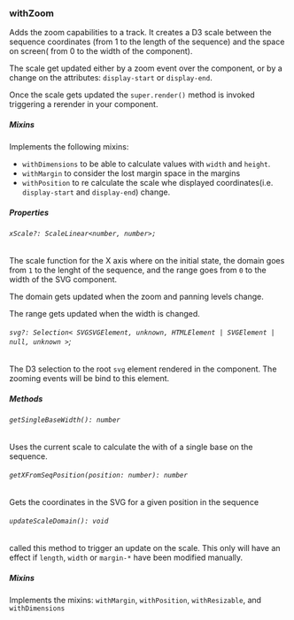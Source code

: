 ### withZoom

Adds the zoom capabilities to a track. It creates a D3 scale between the sequence coordinates (from 1 to the length of the sequence) and the space on screen( from 0 to the width of the component).

The scale get updated either by a zoom event over the component, or by a change on the attributes: `display-start` or `display-end`.

Once the scale gets updated the `super.render()` method is invoked triggering a rerender in your component.

##### Mixins

Implements the following mixins:

- `withDimensions` to be able to calculate values with `width` and `height`.
- `withMargin` to consider the lost margin space in the margins
- `withPosition` to re calculate the scale whe displayed coordinates(i.e. `display-start` and `display-end`) change.

##### Properties

###### `xScale?: ScaleLinear<number, number>;`

The scale function for the X axis where on the initial state, the domain goes from `1` to the lenght of the sequence, and the range goes from `0` to the width of the SVG component.

The domain gets updated when the zoom and panning levels change.

The range gets updated when the width is changed.

###### `svg?: Selection< SVGSVGElement, unknown, HTMLElement | SVGElement | null, unknown >`;

The D3 selection to the root `svg` element rendered in the component. The zooming events will be bind to this element.

##### Methods

###### `getSingleBaseWidth(): number`

Uses the current scale to calculate the with of a single base on the sequence.

###### `getXFromSeqPosition(position: number): number`

Gets the coordinates in the SVG for a given position in the sequence

###### `updateScaleDomain(): void`

called this method to trigger an update on the scale. This only will have an effect if `length`, `width` or `margin-*` have been modified manually.

##### Mixins

Implements the mixins: `withMargin`, `withPosition`, `withResizable`, and `withDimensions`
